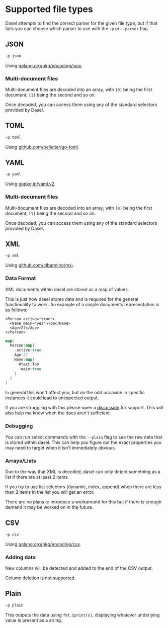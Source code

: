# Supported file types

Dasel attempts to find the correct parser for the given file type, but if that fails you can choose which parser to use with the `-p` or `--parser` flag.

## JSON

```bash
-p json
```

Using [golang.org/pkg/encoding/json](https://golang.org/pkg/encoding/json/).

### **Multi-document files**

Multi-document files are decoded into an array, with `[0]` being the first document, `[1]` being the second and so on.

Once decoded, you can access them using any of the standard selectors provided by Dasel.

## TOML

```bash
-p toml
```

Using [github.com/pelletier/go-toml](https://github.com/pelletier/go-toml).

## YAML

```bash
-p yaml
```

Using [gopkg.in/yaml.v2](https://gopkg.in/yaml.v2).

### **Multi-document files**

Multi-document files are decoded into an array, with `[0]` being the first document, `[1]` being the second and so on.

Once decoded, you can access them using any of the standard selectors provided by Dasel.

## XML

```bash
-p xml
```

Using [github.com/clbanning/mxj](https://github.com/clbanning/mxj).

### **Data Format**

XML documents within dasel are stored as a map of values.

This is just how dasel stores data and is required for the general functionality to work. An example of a simple documents representation is as follows:

```markup
<Person active="true">
  <Name main="yes">Tom</Name>
  <Age>27</Age>
</Person>
```

```go
map[
  Person:map[
    -active:true
    Age:27
    Name:map[
      #text:Tom
      -main:true
    ]
  ]
]
```

In general this won't affect you, but on the odd occasion in specific instances it could lead to unexpected output.

If you are struggling with this please open a [discussion](https://github.com/TomWright/dasel/discussions) for support. This will also help me know when the docs aren't sufficient.

### **Debugging**

You can run select commands with the `--plain` flag to see the raw data that is stored within dasel. This can help you figure out the exact properties you may need to target when it isn't immediately obvious.

### **Arrays/Lists**

Due to the way that XML is decoded, dasel can only detect something as a list if there are at least 2 items.

If you try to use list selectors \(dynamic, index, append\) when there are less than 2 items in the list you will get an error.

There are no plans to introduce a workaround for this but if there is enough demand it may be worked on in the future.

## CSV

```bash
-p csv
```

Using [golang.org/pkg/encoding/csv](https://golang.org/pkg/encoding/csv/).

### **Adding data**

New columns will be detected and added to the end of the CSV output.

Column deletion is not supported.

## Plain

```bash
-p plain
```

This outputs the data using `fmt.Sprint(x)`, displaying whatever underlying value is present as a string.

### 


